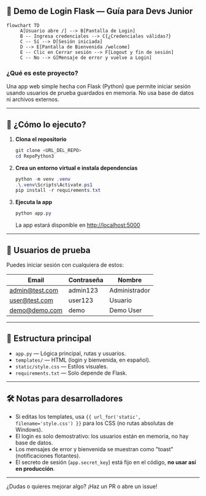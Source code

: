 ## 📝 Demo de Login Flask — Guía para Devs Junior

```mermaid
flowchart TD
	 A[Usuario abre /] --> B[Pantalla de Login]
	 B -- Ingresa credenciales --> C{¿Credenciales válidas?}
	 C -- Sí --> D[Sesión iniciada]
	 D --> E[Pantalla de Bienvenida /welcome]
	 E -- Clic en Cerrar sesión --> F[Logout y fin de sesión]
	 C -- No --> G[Mensaje de error y vuelve a Login]
```

### ¿Qué es este proyecto?
Una app web simple hecha con Flask (Python) que permite iniciar sesión usando usuarios de prueba guardados en memoria. No usa base de datos ni archivos externos.

---

## 🚀 ¿Cómo lo ejecuto?

1. **Clona el repositorio**
	```powershell
	git clone <URL_DEL_REPO>
	cd RepoPython3
	```

2. **Crea un entorno virtual e instala dependencias**
	```powershell
	python -m venv .venv
	.\.venv\Scripts\Activate.ps1
	pip install -r requirements.txt
	```

3. **Ejecuta la app**
	```powershell
	python app.py
	```
	La app estará disponible en [http://localhost:5000](http://localhost:5000)

---

## 👤 Usuarios de prueba

Puedes iniciar sesión con cualquiera de estos:

| Email             | Contraseña  | Nombre         |
|-------------------|-------------|---------------|
| admin@test.com    | admin123    | Administrador |
| user@test.com     | user123     | Usuario       |
| demo@demo.com     | demo        | Demo User     |

---

## 📂 Estructura principal

- `app.py` — Lógica principal, rutas y usuarios.
- `templates/` — HTML (login y bienvenida, en español).
- `static/style.css` — Estilos visuales.
- `requirements.txt` — Solo depende de Flask.

---

## 🛠️ Notas para desarrolladores

- Si editas los templates, usa `{{ url_for('static', filename='style.css') }}` para los CSS (no rutas absolutas de Windows).
- El login es solo demostrativo: los usuarios están en memoria, no hay base de datos.
- Los mensajes de error y bienvenida se muestran como "toast" (notificaciones flotantes).
- El secreto de sesión (`app.secret_key`) está fijo en el código, **no usar así en producción**.

---

¿Dudas o quieres mejorar algo? ¡Haz un PR o abre un issue!
